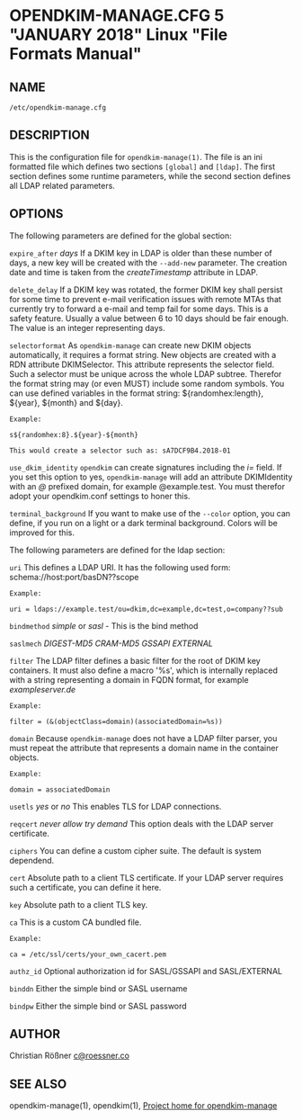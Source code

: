 OPENDKIM-MANAGE.CFG 5 "JANUARY 2018" Linux "File Formats Manual"
================================================================

NAME
----

`/etc/opendkim-manage.cfg`

DESCRIPTION
-----------

This is the configuration file for `opendkim-manage(1)`. The file is an ini 
formatted file which defines two sections `[global]` and `[ldap]`. The first 
section defines some runtime parameters, while the second section defines all
LDAP related parameters.

OPTIONS
-------

The following parameters are defined for the global section:

`expire_after`
    *days* If a DKIM key in LDAP is older than these number of days, a new 
    key will be created with the `--add-new` parameter. The creation date and
    time is taken from the *createTimestamp* attribute in LDAP.
     
`delete_delay`
    If a DKIM key was rotated, the former DKIM key shall persist for some 
    time to prevent e-mail verification issues with remote MTAs that currently 
    try to forward a e-mail and temp fail for some days. This is a safety 
    feature. Usually a value between 6 to 10 days should be fair enough. The 
    value is an integer representing days.
    
`selectorformat`
    As `opendkim-manage` can create new DKIM objects automatically, it 
    requires a format string. New objects are created with a RDN attribute 
    DKIMSelector. This attribute represents the selector field. Such a 
    selector must be unique across the whole LDAP subtree. Therefor the 
    format string may (or even MUST) include some random symbols. You can use
    defined variables in the format string: ${randomhex:length}, ${year}, 
    ${month} and ${day}.
    
    Example:
    
    s${randomhex:8}.${year}-${month}
    
    This would create a selector such as: sA7DCF9B4.2018-01
    
`use_dkim_identity`
    `opendkim` can create signatures including the *i=* field. If you set 
    this option to yes, `opendkim-manage` will add an attribute DKIMIdentity 
    with an *@* prefixed domain, for example @example.test. You must therefor
     adopt your opendkim.conf settings to honer this.
    
`terminal_background`
    If you want to make use of the `--color` option, you can define, if you 
    run on a light or a dark terminal background. Colors will be improved for
    this.

The following parameters are defined for the ldap section:

`uri`
    This defines a LDAP URI. It has the following used form:
    schema://host:port/basDN??scope
    
    Example:
    
    uri = ldaps://example.test/ou=dkim,dc=example,dc=test,o=company??sub
    
`bindmethod`
    *simple* or *sasl* - This is the bind method
    
`saslmech`
    *DIGEST-MD5*
    *CRAM-MD5*
    *GSSAPI*
    *EXTERNAL*
    
`filter`
    The LDAP filter defines a basic filter for the root of DKIM key 
    containers. It must also define a macro '%s', which is internally 
    replaced with a string representing a domain in FQDN format, for example 
    *exampleserver.de*
    
    Example:
    
    filter = (&(objectClass=domain)(associatedDomain=%s))
    
`domain`
    Because `opendkim-manage` does not have a LDAP filter parser, you must 
    repeat the attribute that represents a domain name in the container objects.
    
    Example:
    
    domain = associatedDomain
    
`usetls`
    *yes* or *no* This enables TLS for LDAP connections.
    
`reqcert`
    *never*
    *allow*
    *try*
    *demand*
    This option deals with the LDAP server certificate.
    
`ciphers`
    You can define a custom cipher suite. The default is system dependend.
    
`cert`
    Absolute path to a client TLS certificate. If your LDAP server requires 
    such a certificate, you can define it here.
    
`key`
    Absolute path to a client TLS key.
    
`ca`
    This is a custom CA bundled file.
    
    Example:
    
    ca = /etc/ssl/certs/your_own_cacert.pem
    
`authz_id`
    Optional authorization id for SASL/GSSAPI and SASL/EXTERNAL
    
`binddn`
    Either the simple bind or SASL username
    
`bindpw`
    Either the simple bind or SASL password

AUTHOR
------

Christian Rößner <c@roessner.co>

SEE ALSO
--------

opendkim-manage(1), opendkim(1), [Project home for opendkim-manage](https://github.com/croessner/opendkim-manage/)
